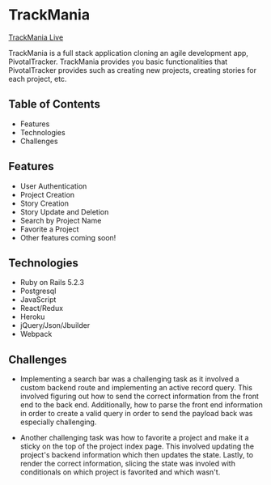 # TrackMania
[TrackMania Live](https://trackmania.herokuapp.com/)

TrackMania is a full stack application cloning an agile development app, PivotalTracker.  TrackMania provides you basic functionalities that PivotalTracker provides such as creating new projects, creating stories for each project, etc.

## Table of Contents
* Features
* Technologies
* Challenges

## Features

* User Authentication
* Project Creation
* Story Creation
* Story Update and Deletion
* Search by Project Name
* Favorite a Project
* Other features coming soon!

## Technologies

* Ruby on Rails 5.2.3
* Postgresql
* JavaScript
* React/Redux
* Heroku
* jQuery/Json/Jbuilder
* Webpack

## Challenges

* Implementing a search bar was a challenging task as it involved a custom backend route and implementing an active record query.  This involved figuring out how to send the correct information from the front end to the back end. Additionally, how to parse the front end information in order to create a valid query in order to send the payload back was especially challenging.


* Another challenging task was how to favorite a project and make it a sticky on the top of the project index page. This involved updating the project's backend information which then updates the state. Lastly, to render the correct information, slicing the state was involed with conditionals on which project is favorited and which wasn't.


